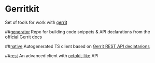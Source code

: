 # Gerritkit
Set of tools for work with [gerrit](https://www.gerritcodereview.com/)

##[generator](https://github.com/gerritkit/client/tree/master/packages/generator)
Repo for building code snippets & API declarations from the official Gerrit docs


##[native](https://github.com/gerritkit/client/tree/master/packages/native)
Autogenerated TS client based on [Gerrit REST API declatarions](https://gerrit-review.googlesource.com/Documentation/rest-api.html)

##[rest](https://github.com/gerritkit/client/tree/master/packages/rest)
An advanced client with [octokit-like](https://github.com/octokit/rest.js) API

